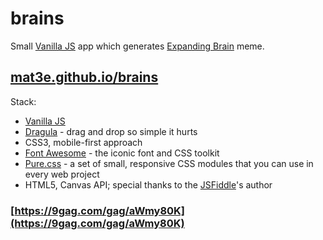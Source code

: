 # brains
Small [Vanilla JS](http://vanilla-js.com/) app which generates [Expanding Brain](http://knowyourmeme.com/memes/expanding-brain) meme.

## [mat3e.github.io/brains](https://mat3e.github.io/brains/)

Stack:

 - [Vanilla JS](http://vanilla-js.com/)
 - [Dragula](https://bevacqua.github.io/dragula/) - drag and drop so simple it hurts
 - CSS3, mobile-first approach
 - [Font Awesome](http://fontawesome.io/) - the iconic font and CSS toolkit
 - [Pure.css](http://purecss.io/) - a set of small, responsive CSS modules that you can use in every web project
 - HTML5, Canvas API; special thanks to the [JSFiddle](https://jsfiddle.net/AbdiasSoftware/7PRNN/)'s author

### [https://9gag.com/gag/aWmy80K](https://9gag.com/gag/aWmy80K)
